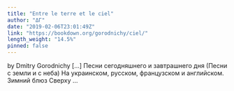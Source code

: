```yaml
---
title: "Entre le terre et le ciel"
author: "ΔΓ"
date: "2019-02-06T23:01:49Z"
link: "https://bookdown.org/gorodnichy/ciel/"
length_weight: "14.5%"
pinned: false
---
```


by Dmitry Gorodnichy [...] Песни сегодняшнего и завтрашнего дня (Песни с земли и с неба) На украинском, русском, французском и английском. Зимний блюз Сверху ...
